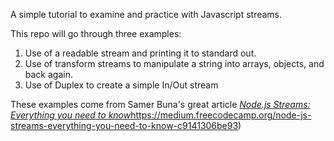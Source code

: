 A simple tutorial to examine and practice with Javascript streams.

This repo will go through three examples:
1. Use of a readable stream and printing it to standard out.
2. Use of transform streams to manipulate a string into arrays, objects, and back again.
3. Use of Duplex to create a simple In/Out stream

These examples come from Samer Buna's great article  [*Node.js Streams: Everything you need to know*]()https://medium.freecodecamp.org/node-js-streams-everything-you-need-to-know-c9141306be93)

